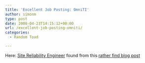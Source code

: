 ```yaml
---
title: 'Excellent Job Posting: OmniTI'
author: simonm
type: post
date: 2008-04-23T14:15:12+00:00
url: /excellent-job-posting-omniti/
categories:
  - Random Toad

---
```

Here: [Site Reliability Engineer][1] found from this [rather find blog post][2]

 [1]: http://omniti.com/is/hiring/site-reliability-engineer
 [2]: http://www.lethargy.org/~jesus/archives/114-ZFS.-Respect..html